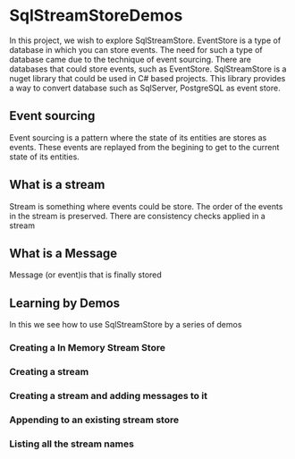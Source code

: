 # SqlStreamStoreDemos
In this project, we wish to explore SqlStreamStore. EventStore is a type of database in which you can store events. The need for such a type of database came due to the technique of event sourcing. There are databases that could store events, such as EventStore. SqlStreamStore is a nuget library that could be used in C# based projects. This library provides a way to convert database such as SqlServer, PostgreSQL as event store.

## Event sourcing
Event sourcing is a pattern where the state of its entities are stores as events. These events are replayed from the begining to get to the current state of its entities.

## What is a stream
Stream is something where events could be store. The order of the events in the stream is preserved. There are consistency checks applied in a stream

## What is a Message
Message (or event)is that is finally stored 

## Learning by Demos
In this we see how to use SqlStreamStore by a series of demos

### Creating a In Memory Stream Store

### Creating a stream

### Creating a stream and adding messages to it

### Appending to an existing stream store

### Listing all the stream names

### 
